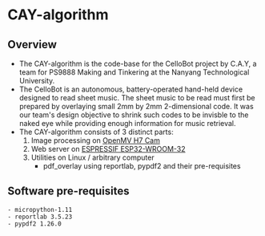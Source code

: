 # CAY-algorithm

## Overview
- The CAY-algorithm is the code-base for the CelloBot project by C.A.Y, a team for PS9888 Making and Tinkering at the Nanyang Technological University.
- The CelloBot is an autonomous, battery-operated hand-held device designed to read sheet music. The sheet music to be read must first be prepared by overlaying small 2mm by 2mm 2-dimensional code. It was our team's design objective to shrink such codes to be invisble to the naked eye while providing enough information for music retrieval. 
- The CAY-algorithm consists of 3 distinct parts:
	1. Image processing on [OpenMV H7 Cam](https://openmv.io/products/openmv-cam-h7)
	2. Web server on [ESPRESSIF ESP32-WROOM-32](https://www.espressif.com/sites/default/files/documentation/esp32-wroom-32_datasheet_en.pdf)
	3. Utilities on Linux / arbitrary computer
		- pdf_overlay using reportlab, pypdf2 and their pre-requisites

## Software pre-requisites
	- micropython-1.11
	- reportlab 3.5.23
	- pypdf2 1.26.0

